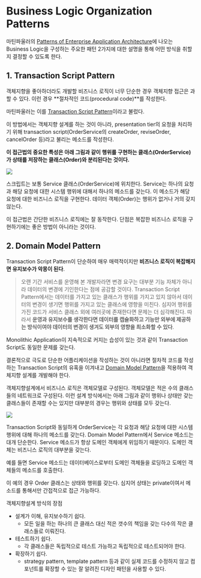 # Business Logic Organization Patterns

마틴파울러의 [Patterns of Enterprise Application Architecture](https://martinfowler.com/books/eaa.html)에 나오는 Business Logic을 구성하는 주요한 패턴 2가지에 대한 설명을 통해 어떤 방식을 취할지 결정할 수 있도록 한다.

## 1. Transaction Script Pattern

객체지향을 좋아하더라도 개발할 비즈니스 로직이 너무 단순한 경우 객체지향 접근은  과할 수 있다. 이런 경우 **절차적인 코드(procedural code)**를 작성한다.

마틴파울러는 이를 [Transaction Script Pattern](http://https://martinfowler.com/eaaCatalog/transactionScript.html)이라고 불렀다.

이 방법에서는 객체지향 설계를 하는 것이 아니라, presentation tier의 요청을 처리하기 위해 transaction script(OrderService의 createOrder, reviseOrder, cancelOrder 등)라고 불리는 메소드를 작성한다.

**이 접근법의 중요한 특성은 아래 그림과 같이 행위를 구현하는 클래스(OrderService)가 상태를 저장하는 클래스(Order)와 분리된다는 것이다.**

![](https://api.monosnap.com/rpc/file/download?id=RpdvAN360qedlxqEa2xUnRYmDFHkvV)

스크립트는 보통 Service 클래스(OrderService)에 위치한다. Service는 하나의 요청과 해당 요청에 대한 시스템 행위에 대해서 하나의 메소드를 갖는다. 이 메소드가 해당 요청에 대한 비즈니스 로직을 구현한다. 데이터 객체(Order)는 행위가 없거나 거의 갖지 않는다.

이 접근법은 간단한 비즈니스 로직에는 잘 동작한다. 단점은 복잡한 비즈니스 로직을 구현하기에는 좋은 방법이 아니라는 것이다.

## 2. Domain Model Pattern

Transaction Script Pattern이 단순하여 매우 매력적이지만 **비즈니스 로직이 복잡해지면 유지보수가 악몽이 된다**.

> 오랜 기간 서비스를 운영해 본 개발자라면 변경 요구는 대부분 기능 자체가 아니라 데이터의 변경에 기인한다는 점에 공감할 것이다.
> Transaction Script Pattern에서는 데이터를 가지고 있는 클래스가 행위를 가지고 있지 않아서 데이터의 변경이 생기면 행위를 가지고 있는 클래스에 영향을 미친다. 심지어 행위를 가진 코드가 서비스 클래스 외에 여러곳에 존재한다면 문제는 더 심각해진다.
> 따라서 **운영과 유지보수를 생각한다면 데이터를 캡슐화하고 기능만 외부에 제공하는 방식이여야 데이터의 변경이 생겨도 외부의 영향을 최소화할 수 있다**.

Monolithic Application이 지속적으로 커지는 습성이 있는 것과 같이 Transaction Script도 동일한 문제를 갖는다.

결론적으로 극도로 단순한 어플리케이션을 작성하는 것이 아니라면 절차적 코드를 작성하는 Transaction Script의 유혹을 이겨내고 [Domain Model Pattern](https://martinfowler.com/eaaCatalog/domainModel.html)을 적용하여 객체지향 설계를 개발해야 한다.

객체지향설계에서 비즈니스 로직은 객체모델로 구성된다. 객체모델은 적은 수의 클래스들의 네트워크로 구성된다. 이런 설계 방식에서는 아래 그림과 같이 행위나 상태만 갖는 클래스들이 존재할 수는 있지만 대부분의 경우는 행위와 상태를 모두 갖는다.

![](https://api.monosnap.com/rpc/file/download?id=fRrRkwS4OVv0O3F0mWWPteHAW1ZzrS)

Transaction Script와 동일하게 OrderService는 각 요청과 해당 요청에 대한 시스템 행위에 대해 하나의 메소드를 갖는다. Domain Model Pattern에서 Service 메소드는 대개 단순한다. Service 메소드가 항상 도메인 객체에게 위임하기 때문이다. 도메인 객체는 비즈니스 로직의 대부분을 갖는다.

예를 들면 Service 메소드는 데이터베이스로부터 도메인 객체들을 로딩하고 도메인 객체들의 메소드를 호출한다. 

이 예의 경우 Order 클래스는 상태와 행위를 갖는다. 심지어 상태는 private이여서 메소드를 통해서만 간접적으로 접근 가능하다.

객체지향설계 방식의 장점

- 설계가 이해, 유지보수하기 쉽다.
	- 모든 일을 하는 하나의 큰 클래스 대신 적은 갯수의 책임을 갖는 다수의 작은 클래스들로 이뤄진다.
- 테스트하기 쉽다.
	- 각 클래스들은 독립적으로 테스트 가능하고 독립적으로 테스트되어야 한다.
- 확장하기 쉽다.
	- strategy pattern, template pattern 등과 같이 실제 코드를 수정하지 않고 컴포넌트를 확장할 수 있는 잘 알려진 디자인 패턴을 사용할 수 있다.